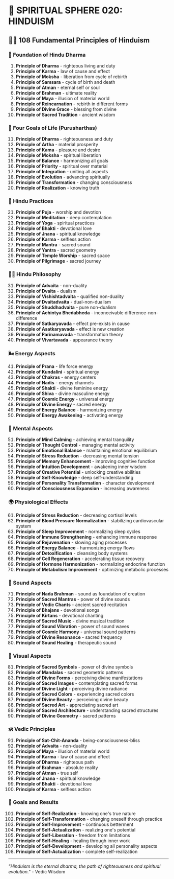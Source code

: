 # 🌟 SPIRITUAL SPHERE 020: HINDUISM

## 🧘‍♀️ 108 Fundamental Principles of Hinduism

### 🌌 Foundation of Hindu Dharma

1. **Principle of Dharma** - righteous living and duty
2. **Principle of Karma** - law of cause and effect
3. **Principle of Moksha** - liberation from cycle of rebirth
4. **Principle of Samsara** - cycle of birth and death
5. **Principle of Atman** - eternal self or soul
6. **Principle of Brahman** - ultimate reality
7. **Principle of Maya** - illusion of material world
8. **Principle of Reincarnation** - rebirth in different forms
9. **Principle of Divine Grace** - blessing from divine
10. **Principle of Sacred Tradition** - ancient wisdom

### 🎯 Four Goals of Life (Purusharthas)

11. **Principle of Dharma** - righteousness and duty
12. **Principle of Artha** - material prosperity
13. **Principle of Kama** - pleasure and desire
14. **Principle of Moksha** - spiritual liberation
15. **Principle of Balance** - harmonizing all goals
16. **Principle of Priority** - spiritual over material
17. **Principle of Integration** - uniting all aspects
18. **Principle of Evolution** - advancing spiritually
19. **Principle of Transformation** - changing consciousness
20. **Principle of Realization** - knowing truth

### 🌟 Hindu Practices

21. **Principle of Puja** - worship and devotion
22. **Principle of Meditation** - deep contemplation
23. **Principle of Yoga** - spiritual practices
24. **Principle of Bhakti** - devotional love
25. **Principle of Jnana** - spiritual knowledge
26. **Principle of Karma** - selfless action
27. **Principle of Mantra** - sacred sound
28. **Principle of Yantra** - sacred geometry
29. **Principle of Temple Worship** - sacred space
30. **Principle of Pilgrimage** - sacred journey

### 🧘‍♀️ Hindu Philosophy

31. **Principle of Advaita** - non-duality
32. **Principle of Dvaita** - dualism
33. **Principle of Vishishtadvaita** - qualified non-duality
34. **Principle of Dvaitadvaita** - dual-non-dualism
35. **Principle of Shuddhadvaita** - pure non-dualism
36. **Principle of Achintya Bhedabheda** - inconceivable difference-non-difference
37. **Principle of Satkaryavada** - effect pre-exists in cause
38. **Principle of Asatkaryavada** - effect is new creation
39. **Principle of Parinamavada** - transformation theory
40. **Principle of Vivartavada** - appearance theory

### 🌬️ Energy Aspects

41. **Principle of Prana** - life force energy
42. **Principle of Kundalini** - spiritual energy
43. **Principle of Chakras** - energy centers
44. **Principle of Nadis** - energy channels
45. **Principle of Shakti** - divine feminine energy
46. **Principle of Shiva** - divine masculine energy
47. **Principle of Cosmic Energy** - universal energy
48. **Principle of Divine Energy** - sacred energy
49. **Principle of Energy Balance** - harmonizing energy
50. **Principle of Energy Awakening** - activating energy

### 🧠 Mental Aspects

51. **Principle of Mind Calming** - achieving mental tranquility
52. **Principle of Thought Control** - managing mental activity
53. **Principle of Emotional Balance** - maintaining emotional equilibrium
54. **Principle of Stress Reduction** - decreasing mental tension
55. **Principle of Memory Enhancement** - improving cognitive function
56. **Principle of Intuition Development** - awakening inner wisdom
57. **Principle of Creative Potential** - unlocking creative abilities
58. **Principle of Self-Knowledge** - deep self-understanding
59. **Principle of Personality Transformation** - character development
60. **Principle of Consciousness Expansion** - increasing awareness

### 🌍 Physiological Effects

61. **Principle of Stress Reduction** - decreasing cortisol levels
62. **Principle of Blood Pressure Normalization** - stabilizing cardiovascular system
63. **Principle of Sleep Improvement** - normalizing sleep cycles
64. **Principle of Immune Strengthening** - enhancing immune response
65. **Principle of Rejuvenation** - slowing aging processes
66. **Principle of Energy Balance** - harmonizing energy flows
67. **Principle of Detoxification** - cleansing body systems
68. **Principle of Cell Regeneration** - accelerating tissue recovery
69. **Principle of Hormone Harmonization** - normalizing endocrine function
70. **Principle of Metabolism Improvement** - optimizing metabolic processes

### 🎵 Sound Aspects

71. **Principle of Nada Brahman** - sound as foundation of creation
72. **Principle of Sacred Mantras** - power of divine sounds
73. **Principle of Vedic Chants** - ancient sacred recitation
74. **Principle of Bhajans** - devotional songs
75. **Principle of Kirtans** - devotional chanting
76. **Principle of Sacred Music** - divine musical tradition
77. **Principle of Sound Vibration** - power of sound waves
78. **Principle of Cosmic Harmony** - universal sound patterns
79. **Principle of Divine Resonance** - sacred frequency
80. **Principle of Sound Healing** - therapeutic sound

### 🌈 Visual Aspects

81. **Principle of Sacred Symbols** - power of divine symbols
82. **Principle of Mandalas** - sacred geometric patterns
83. **Principle of Divine Forms** - perceiving divine manifestations
84. **Principle of Sacred Images** - contemplating sacred forms
85. **Principle of Divine Light** - perceiving divine radiance
86. **Principle of Sacred Colors** - experiencing sacred colors
87. **Principle of Divine Beauty** - perceiving divine beauty
88. **Principle of Sacred Art** - appreciating sacred art
89. **Principle of Sacred Architecture** - understanding sacred structures
90. **Principle of Divine Geometry** - sacred patterns

### 🕉️ Vedic Principles

91. **Principle of Sat-Chit-Ananda** - being-consciousness-bliss
92. **Principle of Advaita** - non-duality
93. **Principle of Maya** - illusion of material world
94. **Principle of Karma** - law of cause and effect
95. **Principle of Dharma** - righteous path
96. **Principle of Brahman** - absolute reality
97. **Principle of Atman** - true self
98. **Principle of Jnana** - spiritual knowledge
99. **Principle of Bhakti** - devotional love
100. **Principle of Karma** - selfless action

### 🚀 Goals and Results

101. **Principle of Self-Realization** - knowing one's true nature
102. **Principle of Self-Transformation** - changing oneself through practice
103. **Principle of Self-Improvement** - continuous betterment
104. **Principle of Self-Actualization** - realizing one's potential
105. **Principle of Self-Liberation** - freedom from limitations
106. **Principle of Self-Healing** - healing through inner work
107. **Principle of Self-Development** - developing all personality aspects
108. **Principle of Self-Actualization** - complete self-realization

---

*"Hinduism is the eternal dharma, the path of righteousness and spiritual evolution."* - Vedic Wisdom
